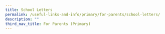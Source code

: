 ```yaml
---
title: School Letters
permalink: /useful-links-and-info/primary/for-parents/school-letters/
description: ""
third_nav_title: For Parents (Primary)
---
```

